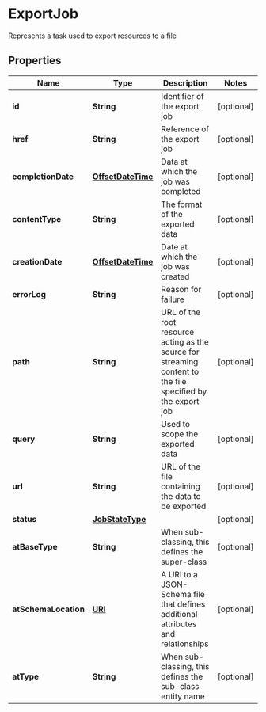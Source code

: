 

# ExportJob

Represents a task used to export resources to a file
## Properties

Name | Type | Description | Notes
------------ | ------------- | ------------- | -------------
**id** | **String** | Identifier of the export job |  [optional]
**href** | **String** | Reference of the export job |  [optional]
**completionDate** | [**OffsetDateTime**](OffsetDateTime.md) | Data at which the job was completed |  [optional]
**contentType** | **String** | The format of the exported data |  [optional]
**creationDate** | [**OffsetDateTime**](OffsetDateTime.md) | Date at which the job was created |  [optional]
**errorLog** | **String** | Reason for failure |  [optional]
**path** | **String** | URL of the root resource acting as the source for streaming content to the file specified by the export job |  [optional]
**query** | **String** | Used to scope the exported data |  [optional]
**url** | **String** | URL of the file containing the data to be exported |  [optional]
**status** | [**JobStateType**](JobStateType.md) |  |  [optional]
**atBaseType** | **String** | When sub-classing, this defines the super-class |  [optional]
**atSchemaLocation** | [**URI**](URI.md) | A URI to a JSON-Schema file that defines additional attributes and relationships |  [optional]
**atType** | **String** | When sub-classing, this defines the sub-class entity name |  [optional]



